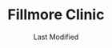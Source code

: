 ---
layout: location-page
date: Last Modified
description: "Local COVID-19 testing is available at Fillmore Clinic in Fillmore, Utah, USA."
permalink: "locations/utah/fillmore/fillmore-clinic/"
tags:
  - locations
  - utah
title: Fillmore Clinic
uniqueName: fillmore-clinic
state: Utah
stateAbbr: UT
hood: "Fillmore"
address: "700 S Hwy 99 Ste 3"
city: "Fillmore"
zip: "84631"
zipsNearby: "84711 84620 84713 84731 84715 84723 84624 84638 84640 84724 84627 84523 84631 84636 84656 84632 84621 84622 84630 84634 84635 84740 84743 84637 84639 84747 84749 84642 84665 84750 84643 84644 84739 84754 84766 84623 84646 84667 84647 84648 84649 84652 84657 84701 84730 84732 84744 84654 84662" 
mapUrl: "http://maps.apple.com/?q=Fillmore+Clinic&address=700+S+Hwy+99+Ste+3,Fillmore,Utah,84631"
locationType: Drive-thru
phone: "435-743-5555"
website: "https://intermountainhealthcare.org/locations/location-details/fillmore-clinic/fillmore-clinic/"
onlineBooking: undefined
closed: undefined
closedUpdate: April 20th, 2020
notes: "Requires phone screen."
days: Weekdays
hours: 9AM-4:30PM
ctaMessage: Learn more
ctaUrl: "https://intermountainhealthcare.org/locations/location-details/fillmore-clinic/fillmore-clinic/"
---
